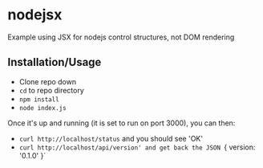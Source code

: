 # nodejsx

Example using JSX for nodejs control structures, not DOM rendering

## Installation/Usage

- Clone repo down
- `cd` to repo directory
- `npm install`
- `node index.js`

Once it's up and running (it is set to run on port 3000), you can then:
- `curl http://localhost/status` and you should see 'OK'
- `curl http://localhost/api/version' and get back the JSON `{ version: '0.1.0' }`

